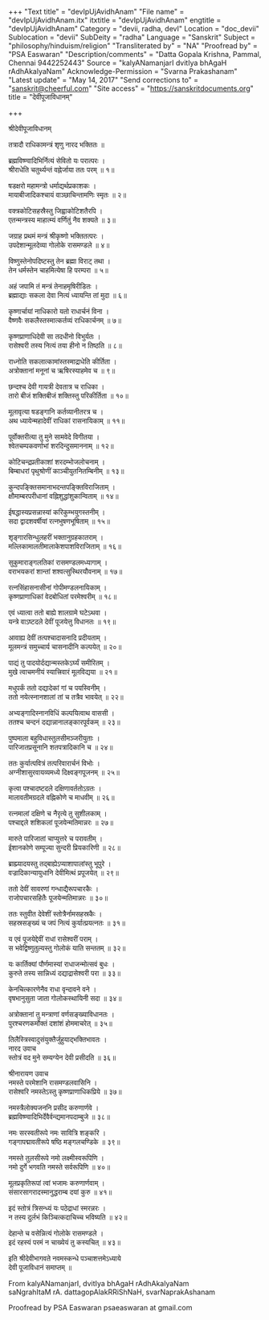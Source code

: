 +++
"Text title" = "devIpUjAvidhAnam"
"File name" = "devIpUjAvidhAnam.itx"
itxtitle = "devIpUjAvidhAnam"
engtitle = "devIpUjAvidhAnam"
Category = "devii, radha, devI"
Location = "doc_devii"
Sublocation = "devii"
SubDeity = "radha"
Language = "Sanskrit"
Subject = "philosophy/hinduism/religion"
"Transliterated by" = "NA"
"Proofread by" = "PSA Easwaran"
"Description/comments" = "Datta Gopala Krishna, Pammal, Chennai 9442252443"
Source = "kalyANamanjarI dvitIya bhAgaH rAdhAkalyaNam"
Acknowledge-Permission = "Svarna Prakashanam"
"Latest update" = "May 14, 2017"
"Send corrections to" = "sanskrit@cheerful.com"
"Site access" = "https://sanskritdocuments.org"
title = "देवीपूजाविधानम्"

+++
  
 श्रीदेवीपूजाविधानम्   
  
तत्रादौ राधिकामन्त्रं शृणु नारद भक्तितः ॥  
  
ब्रह्मविष्ण्वादिभिर्नित्यं सेवितो यः परात्परः ।  
श्रीराधेति चतुर्थ्यन्तं वह्नेर्जाया ततः परम् ॥ १॥  
  
षडक्षरो महामन्त्रो धर्माद्यर्थप्रकाशकः ।  
मायाबीजादिकश्चायं वाञ्छाचिन्तामणिः स्मृतः ॥ २॥  
  
वक्त्रकोटिसहस्रैस्तु जिह्वाकोटिशतैरपि ।  
एतन्मन्त्रस्य माहात्म्यं वर्णितुं नैव शक्यते ॥ ३॥  
  
जग्राह प्रथमं मन्त्रं श्रीकृष्णो भक्तितत्परः ।  
उपदेशान्मूलदेव्या गोलोके रासमण्डले ॥ ४॥  
  
विष्णुस्तेनोपदिष्टस्तु तेन ब्रह्मा विराट् तथा ।  
तेन धर्मस्तेन चाहमित्येषा हि परम्परा ॥ ५॥  
  
अहं जपामि तं मन्त्रं तेनाहमृषिरीडितः ।  
ब्रह्माद्याः सकला देवा नित्यं ध्यायन्ति तां मुदा ॥ ६॥  
  
कृष्णार्चायां नाधिकारो यतो राधार्चनं विना ।  
वैष्णवैः सकलैस्तस्मात्कर्तव्यं राधिकार्चनम् ॥ ७॥  
  
कृष्णप्राणाधिदेवी सा तदधीनो विभुर्यतः ।  
रासेश्वरी तस्य नित्यं तया हीनो न तिष्ठति ॥ ८॥  
  
राध्नोति सकलात्कामांस्तस्माद्राधेति कीर्तिता ।  
अत्रोक्तानां मनूनां च ऋषिरस्याहमेव च ॥ ९॥  
  
छन्दश्च देवी गायत्री देवतात्र च राधिका ।  
तारो बीजं शक्तिबीजं शक्तिस्तु परिकीर्तिता ॥ १०॥  
  
मूलावृत्या षडङ्गानि कर्तव्यानीतरत्र च ।  
अथ ध्यायेन्महादेवीं राधिकां रासनायिकाम् ॥ ११॥  
  
पूर्वोक्तरीत्या तु मुने सामवेदे विगीतया ।  
श्वेतचम्पकवर्णाभां शरदिन्दुसमाननाम् ॥ १२॥  
  
कोटिचन्द्रप्रतीकाशां शरदम्भोजलोचनाम् ।  
बिम्बाधरां पृथुश्रोणीं काञ्चीयुतनितम्बिनीम् ॥ १३॥  
  
कुन्दपङ्क्तिसमानाभदन्तपङ्क्तिविराजिताम् ।  
क्षौमाम्बरपरीधानां वह्निशुद्धांशुकान्विताम् ॥ १४॥  
  
ईषद्धास्यप्रसन्नास्यां करिकुम्भयुगस्तनीम् ।  
सदा द्वादशवर्षीयां रत्नभुषणभूषिताम् ॥ १५॥  
  
शृङ्गारसिन्धुलहरीं भक्तानुग्रहकातराम् ।  
मल्लिकामालतीमालाकेशपाशविराजिताम् ॥ १६॥  
  
सुकुमाराङ्गलतिकां रासमण्डलमध्यागाम् ।  
वराभयकरां शान्तां शश्वत्सुस्थिरयौवनाम् ॥ १७॥  
  
रत्नसिंहासनासीनां गोपीमण्डलनायिकाम् ।  
कृष्णप्राणाधिकां वेदबोधितां परमेश्वरीम् ॥ १८॥  
  
एवं ध्यात्वा ततो बाह्ये शालग्रामे घटेऽथवा ।  
यन्त्रे वाऽष्टदले देवीं पूजयेत्तु विधानतः ॥ १९॥  
  
आवाह्य देवीं तत्पश्चादासनादि प्रदीयताम् ।  
मूलमन्त्रं समुच्चार्य चासनादीनि कल्पयेत् ॥ २०॥  
  
पाद्यं तु पादयोर्दद्यान्मस्तकेऽर्घ्यं समीरितम् ।  
मुखे त्वाचमनीयं स्यात्त्रिवारं मूलविद्यया ॥ २१॥  
  
मधुपर्कं ततो दद्यादेकां गां च पयस्विनीम् ।  
ततो नयेत्स्नानशालां तां च तत्रैव भावयेत् ॥ २२॥  
  
अभ्यङ्गादिस्नानविधिं कल्पयित्वाथ वाससी ।  
ततश्च चन्दनं दद्यान्नानालङ्कारपूर्वकम् ॥ २३॥  
  
पुष्पमाला बहुविधास्तुलसीमञ्जरीयुताः ।  
पारिजातप्रसूनानि शतपत्रादिकानि च ॥ २४॥  
  
ततः कुर्यात्पवित्रं तत्परिवारार्चनं विभोः ।  
अग्नीशासुरवायव्यमध्ये दिक्ष्वङ्गपूजनम् ॥ २५॥  
  
कृत्वा पश्चादष्टदले दक्षिणावर्ततोऽग्रतः ।  
मालावतीमग्रदले वह्निकोणे च माधवीम् ॥ २६॥  
  
रत्नमालां दक्षिणे च नैरृत्ये तु सुशीलकाम् ।  
पश्चाद्दले शशिकलां पूजयेन्मतिमान्नरः ॥ २७॥  
  
मारुते पारिजातां चाप्युत्तरे च परावतीम् ।  
ईशानकोणे सम्पूज्या सुन्दरी प्रियकारिणी ॥ २८॥  
  
ब्राह्म्यादयस्तु तद्बाह्येऽप्याशापालांस्तु भूपुरे ।  
वज्रादिकान्यायुधानि देवीमित्थं प्रपूजयेत् ॥ २९॥  
  
ततो देवीं सावरणां गन्धाद्यैरूपचारकैः ।  
राजोपचारसहितैः पूजयेन्मतिमान्नरः ॥ ३०॥  
  
ततः स्तुवीत देवेशीं स्तोत्रैर्नामसहस्रकैः ।  
सहस्रसङ्ख्यं च जपं नित्यं कुर्यात्प्रयत्नतः ॥ ३१॥  
  
य एवं पूजयेद्देवीं राधां रासेश्वरीं पराम् ।  
स भवेद्विष्णुतुल्यस्तु गोलोकं याति सन्ततम् ॥ ३२॥  
  
यः कार्तिक्यां पौर्णमास्यां राधाजन्मोत्सवं बुधः ।  
कुरुते तस्य सान्निध्यं दद्याद्रासेश्वरी परा ॥ ३३॥  
  
केनचित्कारणेनैव राधा वृन्दावने वने ।  
वृषभानुसुता जाता गोलोकस्थायिनी सदा ॥ ३४॥  
  
अत्रोक्तानां तु मन्त्राणां वर्णसङ्ख्याविधानतः ।  
पुरश्चरणकर्मोक्तं दशांशं होममाचरेत् ॥ ३५॥  
  
तिलैस्त्रिस्वादुसंयुक्तैर्जुहुयाद्भक्तिभावतः ।  
नारद उवाच  
स्तोत्रं वद मुने सम्यग्येन देवी प्रसीदति ॥ ३६॥  
  
श्रीनारायण उवाच  
नमस्ते परमेशानि रासमण्डलवासिनि ।  
रासेश्वरि नमस्तेऽस्तु कृष्णप्राणाधिकप्रिये ॥ ३७॥  
  
नमस्त्रैलोक्यजननि प्रसीद करुणार्णवे ।  
ब्रह्मविष्ण्वादिभिर्देवैर्वन्द्यमानपदाम्बुजे ॥ ३८॥  
  
नमः सरस्वतीरूपे नमः सावित्रि शङ्करि ।  
गङ्गापद्मावतीरूपे षष्ठि मङ्गलचण्डिके ॥ ३९॥  
  
नमस्ते तुलसीरूपे नमो लक्ष्मीस्वरूपिणि ।  
नमो दुर्गे भगवति नमस्ते सर्वरूपिणि ॥ ४०॥  
  
मूलप्रकृतिरूपां त्वां भजामः करुणार्णवाम् ।  
संसारसागरादस्मानुद्धराम्ब दयां कुरु ॥ ४१॥  
  
इदं स्तोत्रं त्रिसन्ध्यं यः पठेद्राधां स्मरन्नरः ।  
न तस्य दुर्लभं किञ्चित्कदाचिच्च भविष्यति ॥ ४२॥  
  
देहान्ते च वसेन्नित्यं गोलोके रासमण्डले ।  
इदं रहस्यं परमं न चाख्येयं तु कस्यचित् ॥ ४३॥  
  
इति श्रीदेवीभागवते नवमस्कन्धे पञ्चाशत्तमेऽध्याये  
देवी पूजाविधानं समाप्तम् ॥  
  
  
From kalyANamanjarI, dvitIya bhAgaH rAdhAkalyaNam  
saNgrahItaM rA. dattagopAlakRRiShNaH, svarNaprakAshanam  
  
Proofread by PSA Easwaran psaeaswaran at gmail.com  
  
